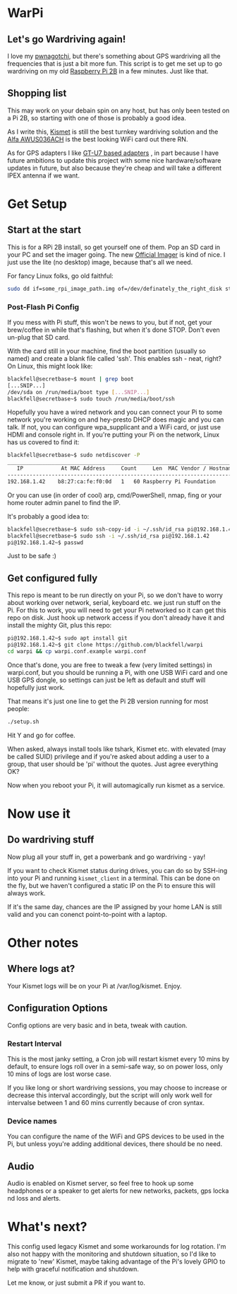 # WarPi

## Let's go Wardriving again! 

I love my [pwnagotchi](https://pwnagotchi.ai), but there's something about
GPS wardriving all the frequencies that is just a bit more fun. This script is
to get me set up to go wardriving on my old 
[Raspberry Pi 2B](https://www.raspberrypi.com/products/raspberry-pi-2-model-b/)
in a few minutes. Just like that. 

## Shopping list

This may work on your debain spin on any host, but has only been tested on a
Pi 2B, so starting with one of those is probably a good idea.

As I write this, [Kismet](https://www.kismetwireless.net) is still the best 
turnkey wardriving solution and the 
[Alfa AWUS036ACH](https://www.alfa.com.tw/products/awus036ach) is the best 
looking WiFi card out there RN.

As for GPS adapters I like
[GT-U7 based adapters](https://hobbycomponents.com/wired-wireless/1069-gt-u7-gps-module-with-eeprom-and-active-antenna)
, in part because I have future ambitions to update this project with some 
nice hardware/software updates in future, but also because they're cheap and 
will take a different IPEX antenna if we want. 

# Get Setup

## Start at the start

This is for a RPi 2B install, so get yourself one of them. Pop an SD card in 
your PC and set the imager going. The new 
[Official Imager](https://www.raspberrypi.com/news/raspberry-pi-imager-imaging-utility/) 
is kind of nice. I just use the lite (no desktop) image, because that's all 
we need. 

For fancy Linux folks, go old faithful:

```bash
sudo dd if=some_rpi_image_path.img of=/dev/definately_the_right_disk status=progress
```

### Post-Flash Pi Config

If you mess with Pi stuff, this won't be news to you, but if not, get your 
brew/coffee in while that's flashing, but when it's done STOP. Don't even 
un-plug that SD card. 

With the card still in your machine, find the boot partition (usually so 
named) and create a blank file called 'ssh'. This enables ssh - neat, right?
On Linux, this might look like:

```bash
blackfell@secretbase~$ mount | grep boot
[...SNIP...]
/dev/sda on /run/media/boot type [...SNIP...]
blackfell@secretbase~$ sudo touch /run/media/boot/ssh
```

Hopefully you have a wired network and you can connect your Pi to some network
you're working on and hey-presto DHCP does magic and you can talk. If not, you 
can configure wpa_supplicant and a WiFi card, or just use HDMI and console right 
in. If you're putting your Pi on the network, Linux has us covered to find it:

```bash
blackfell@secretbase~$ sudo netdiscover -P
_____________________________________________________________________________
   IP            At MAC Address     Count     Len  MAC Vendor / Hostname      
-----------------------------------------------------------------------------
192.168.1.42	b8:27:ca:fe:f0:0d	1	60 Raspberry Pi Foundation
```

Or you can use (in order of cool) arp, cmd/PowerShell, nmap, fing or your 
home router admin panel to find the IP. 

It's probably a good idea to:

```bash
blackfell@secretbase~$ sudo ssh-copy-id -i ~/.ssh/id_rsa pi@192.168.1.42
blackfell@secretbase~$ sudo ssh -i ~/.ssh/id_rsa pi@192.168.1.42
pi@192.168.1.42~$ passwd
```

Just to be safe :)

## Get configured fully

This repo is meant to be run directly on your Pi, so we don't have to worry 
about working over network, serial, keyboard etc. we just run stuff on the Pi.
For this to work, you will need to get your Pi networked so it can get this 
repo on disk. Just hook up network access if you don't already have it and 
install the mighty Git, plus this repo:

```bash
pi@192.168.1.42~$ sudo apt install git
pi@192.168.1.42~$ git clone https://github.com/blackfell/warpi
cd warpi && cp warpi.conf.example warpi.conf
```

Once that's done, you are free to tweak a few (very limited settings) in warpi.conf, 
but you should be running a Pi, with one USB WiFi card and one USB GPS dongle, 
so settings can just be left as default and stuff will hopefully just work. 

That means it's just one line to get the Pi 2B version running for most people:

```bash
./setup.sh
```

Hit Y and go for coffee. 

When asked, always install tools like tshark, Kismet etc. with elevated (may
be called SUID) privilege and if you're asked about adding a user to a group, 
that user should be 'pi' without the quotes. Just agree everything OK? 

Now when you reboot your Pi, it will automagically run kismet as a service.

# Now use it

## Do wardriving stuff

Now plug all your stuff in, get a powerbank and go wardriving - yay! 

If you want to check Kismet status during drives, you can do so by SSH-ing
into your Pi and running `kismet_client` in a terminal. This can be done on
the fly, but we haven't configured a static IP on the Pi to ensure this will 
always work.

If it's the same day, chances are the IP assigned by your home LAN is still 
valid and you can conenct point-to-point with a laptop. 

# Other notes

## Where logs at?

Your Kismet logs will be on your Pi at /var/log/kismet. Enjoy.

## Configuration Options

Config options are very basic and in beta, tweak with caution.

### Restart Interval

This is the most janky setting, a Cron job will restart kismet every 10 mins
by default, to ensure logs roll over in a semi-safe way, so on power loss, 
only 10 mins of logs are lost worse case. 

If you like long or short wardriving sessions, you may choose to increase or 
decrease this interval accordingly, but the script will only work well for 
intervalse between 1 and 60 mins currently because of cron syntax. 

### Device names

You can configure the name of the WiFi and GPS devices to be used in the Pi, 
but unless yoyu're adding additional devices, there should be no need. 

## Audio

Audio is enabled on Kismet server, so feel free to hook up some headphones 
or a speaker to get alerts for new networks, packets, gps locka nd loss and 
alerts. 

# What's next?

This config used legacy Kismet and some workarounds for log rotation. I'm also 
not happy with the monitoring and shutdown situation, so I'd like to migrate to 
'new' Kismet, maybe taking advantage of the Pi's lovely GPIO to help with 
graceful notification and shutdown.

Let me know, or just submit a PR if you want to. 
